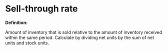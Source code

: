 # Sell-through rate

**Definition:**

Amount of inventory that is sold relative to the amount of inventory received within the same period. Calculate by dividing net units by the sum of net units and stock units.
